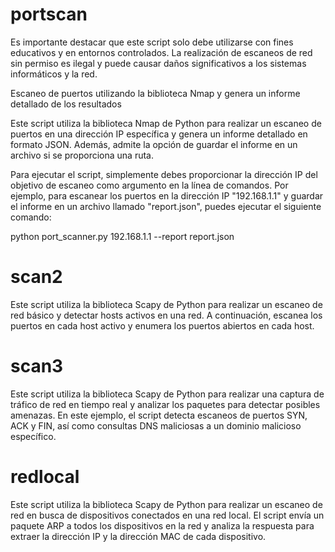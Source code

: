 # portscan

Es importante destacar que este script solo debe utilizarse con fines educativos y en entornos controlados. La realización de escaneos de red sin permiso es ilegal y puede causar daños significativos a los sistemas informáticos y la red.


Escaneo de puertos utilizando la biblioteca Nmap y genera un informe detallado de los resultados

Este script utiliza la biblioteca Nmap de Python para realizar un escaneo de puertos en una dirección IP específica y genera un informe detallado en formato JSON. Además, admite la opción de guardar el informe en un archivo si se proporciona una ruta.

Para ejecutar el script, simplemente debes proporcionar la dirección IP del objetivo de escaneo como argumento en la línea de comandos. Por ejemplo, para escanear los puertos en la dirección IP "192.168.1.1" y guardar el informe en un archivo llamado "report.json", puedes ejecutar el siguiente comando:

python port_scanner.py 192.168.1.1 --report report.json



# scan2

Este script utiliza la biblioteca Scapy de Python para realizar un escaneo de red básico y detectar hosts activos en una red. A continuación, escanea los puertos en cada host activo y enumera los puertos abiertos en cada host.


# scan3

Este script utiliza la biblioteca Scapy de Python para realizar una captura de tráfico de red en tiempo real y analizar los paquetes para detectar posibles amenazas. En este ejemplo, el script detecta escaneos de puertos SYN, ACK y FIN, así como consultas DNS maliciosas a un dominio malicioso específico.


# redlocal

Este script utiliza la biblioteca Scapy de Python para realizar un escaneo de red en busca de dispositivos conectados en una red local. El script envía un paquete ARP a todos los dispositivos en la red y analiza la respuesta para extraer la dirección IP y la dirección MAC de cada dispositivo.
